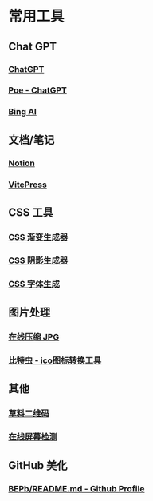 # 常用工具

## Chat GPT

<a class="bookmarks-item" href="https://chat.openai.com/" target="_blank"><LinkIcon icon="https://chat.openai.com/favicon-32x32.png" link="https://chat.openai.com/"/><h3 class="text" id="chatgpt" tabindex="-1">ChatGPT<a class="header-anchor" style="display: none;" href="#chatgpt" aria-label="Permalink to &quot;ChatGPT&quot;">​</a></h3></a><a class="bookmarks-item" href="https://poe.com/ChatGPT" target="_blank"><LinkIcon icon="https://psc2.cf2.poecdn.net/favicon.svg" link="https://poe.com/ChatGPT"/><h3 class="text" id="poe-chatgpt" tabindex="-1">Poe - ChatGPT<a class="header-anchor" style="display: none;" href="#poe-chatgpt" aria-label="Permalink to &quot;Poe - ChatGPT&quot;">​</a></h3></a><a class="bookmarks-item" href="https://www.bing.com/search?form=MY0291&OCID=MY0291&q=Bing+AI&showconv=1" target="_blank"><LinkIcon link="https://www.bing.com/search?form=MY0291&OCID=MY0291&q=Bing+AI&showconv=1"/><h3 class="text" id="bing-ai" tabindex="-1">Bing AI<a class="header-anchor" style="display: none;" href="#bing-ai" aria-label="Permalink to &quot;Bing AI&quot;">​</a></h3></a>

## 文档/笔记

<a class="bookmarks-item" href="https://www.notion.so/" target="_blank"><LinkIcon icon="https://www.notion.so/images/favicon.ico" link="https://www.notion.so/"/><h3 class="text" id="notion" tabindex="-1">Notion<a class="header-anchor" style="display: none;" href="#notion" aria-label="Permalink to &quot;Notion&quot;">​</a></h3></a><a class="bookmarks-item" href="https://vitepress.dev/" target="_blank"><LinkIcon icon="https://vitepress.dev/vitepress-logo-mini.svg" link="https://vitepress.dev/"/><h3 class="text" id="vitepress" tabindex="-1">VitePress<a class="header-anchor" style="display: none;" href="#vitepress" aria-label="Permalink to &quot;VitePress&quot;">​</a></h3></a>

## CSS 工具

<a class="bookmarks-item" href="https://www.colorzilla.com/gradient-editor/" target="_blank"><LinkIcon link="https://www.colorzilla.com/gradient-editor/"/><h3 class="text" id="css-渐变生成器" tabindex="-1">CSS 渐变生成器<a class="header-anchor" style="display: none;" href="#css-渐变生成器" aria-label="Permalink to &quot;CSS 渐变生成器&quot;">​</a></h3></a><a class="bookmarks-item" href="https://www.cssmatic.com/box-shadow" target="_blank"><LinkIcon icon="https://www.cssmatic.com/box-shadow/img/favicon.png" link="https://www.cssmatic.com/box-shadow"/><h3 class="text" id="css-阴影生成器" tabindex="-1">CSS 阴影生成器<a class="header-anchor" style="display: none;" href="#css-阴影生成器" aria-label="Permalink to &quot;CSS 阴影生成器&quot;">​</a></h3></a><a class="bookmarks-item" href="https://www.fontke.com/tool/fontface/" target="_blank"><LinkIcon link="https://www.fontke.com/tool/fontface/"/><h3 class="text" id="css-字体生成" tabindex="-1">CSS 字体生成<a class="header-anchor" style="display: none;" href="#css-字体生成" aria-label="Permalink to &quot;CSS 字体生成&quot;">​</a></h3></a>

## 图片处理

<a class="bookmarks-item" href="https://compressjpeg.com/zh/" target="_blank"><LinkIcon link="https://compressjpeg.com/zh/"/><h3 class="text" id="在线压缩-jpg" tabindex="-1">在线压缩 JPG<a class="header-anchor" style="display: none;" href="#在线压缩-jpg" aria-label="Permalink to &quot;在线压缩 JPG&quot;">​</a></h3></a><a class="bookmarks-item" href="http://www.bitbug.net/" target="_blank"><LinkIcon link="http://www.bitbug.net/"/><h3 class="text" id="比特虫-ico图标转换工具" tabindex="-1">比特虫 - ico图标转换工具<a class="header-anchor" style="display: none;" href="#比特虫-ico图标转换工具" aria-label="Permalink to &quot;比特虫 - ico图标转换工具&quot;">​</a></h3></a>

## 其他

<a class="bookmarks-item" href="https://cli.im/" target="_blank"><LinkIcon link="https://cli.im/"/><h3 class="text" id="草料二维码" tabindex="-1">草料二维码<a class="header-anchor" style="display: none;" href="#草料二维码" aria-label="Permalink to &quot;草料二维码&quot;">​</a></h3></a><a class="bookmarks-item" href="https://screen.bmcx.com/#welcome" target="_blank"><LinkIcon link="https://screen.bmcx.com/#welcome"/><h3 class="text" id="在线屏幕检测" tabindex="-1">在线屏幕检测<a class="header-anchor" style="display: none;" href="#在线屏幕检测" aria-label="Permalink to &quot;在线屏幕检测&quot;">​</a></h3></a>

## GitHub 美化

<a class="bookmarks-item" href="https://github.com/BEPb" target="_blank"><LinkIcon link="https://github.com/BEPb"/><h3 class="text" id="bepb-readme-md-github-profile" tabindex="-1">BEPb/README.md - Github Profile<a class="header-anchor" style="display: none;" href="#bepb-readme-md-github-profile" aria-label="Permalink to &quot;BEPb/README.md - Github Profile&quot;">​</a></h3></a>